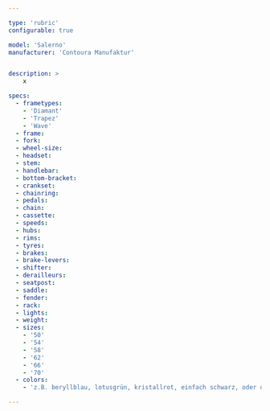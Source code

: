 ```yaml
---

type: 'rubric'
configurable: true

model: 'Salerno'
manufacturer: 'Contoura Manufaktur'


description: >
    x

specs:
  - frametypes:
    - 'Diamant'
    - 'Trapez'
    - 'Wave' 
  - frame: 
  - fork:
  - wheel-size:
  - headset:
  - stem:
  - handlebar:
  - bottom-bracket:
  - crankset:
  - chainring:
  - pedals:
  - chain:
  - cassette:
  - speeds:
  - hubs:
  - rims:
  - tyres:
  - brakes:
  - brake-levers:
  - shifter: 
  - derailleurs:
  - seatpost:
  - saddle:
  - fender:
  - rack:
  - lights:
  - weight:
  - sizes:
    - '50'
    - '54'
    - '58'
    - '62'
    - '66'
    - '70'
  - colors:
    - 'z.B. beryllblau, lotusgrün, kristallrot, einfach schwarz, oder doch etwas anderes - schau doch mal im Konfigurator'

---
```

